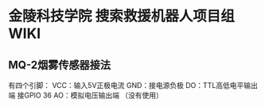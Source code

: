 # 金陵科技学院 搜索救援机器人项目组 WIKI



## MQ-2烟雾传感器接法

有四个引脚：
VCC：输入5V正极电流
GND：接电源负极
DO：TTL高低电平输出端   接GPIO 36
AO：模拟电压输出端 （没有使用）
